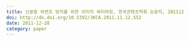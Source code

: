 ```yaml
---
title: 신분증 위변조 방지를 위한 이미지 워터마킹, 한국콘텐츠학회 논문지, 201112
doi: http://dx.doi.org/10.5392/JKCA.2011.11.12.552
date: 2011-12-28
category: paper
---
```

